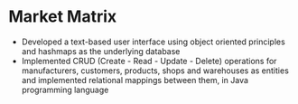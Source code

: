 # Market Matrix
-  Developed a text-based user interface using object oriented principles and hashmaps as the underlying database
- Implemented CRUD (Create - Read - Update - Delete) operations for manufacturers, customers, products, shops and
warehouses as entities and implemented relational mappings between them, in Java programming language
